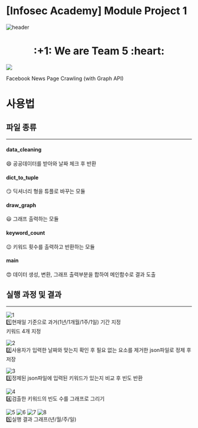 # [Infosec Academy] Module Project 1
![header](https://capsule-render.vercel.app/api?type=Waving&color=auto&height=300&section=header&text=InfosecAcademy&fontSize=90)

<div align=center><h1>:+1: We are Team 5 :heart:</h1></div>

<a href="https://infosec.adtcaps.co.kr/">
  <img
    src="https://img.shields.io/badge/Infosec-Team5-red?style=flat-square&logo=infosec&logoColor=white&link=https://infosec.adtcaps.co.kr/"></a>

Facebook News Page Crawling (with Graph API)

사용법 
=============
## 파일 종류 
-------------
#### data_cleaning
:smile: 공공데이터를 받아와 날짜 체크 후 반환   

#### dict_to_tuple
:smirk: 딕셔너리 형을 튜플로 바꾸는 모듈   

#### draw_graph
:smiley: 그래프 출력하는 모듈   

#### keyword_count
:wink: 키워드 횟수를 출력하고 반환하는 모듈   

#### main
:heart_eyes: 데이터 생성, 변환, 그래프 출력부분을 합하여 메인함수로 결과 도출   


## 실행 과정 및 결과
-------------
![1](https://user-images.githubusercontent.com/80608601/126746500-852bb412-3877-4004-a8eb-3dfca72b2664.PNG)   
:one:현재일 기준으로 과거(1년/1개월/1주/1일) 기간 지정   
     키워드 4개 지정   

![2](https://user-images.githubusercontent.com/80608601/126747875-0fd0df9d-bb65-4abf-8c2e-cb2115e19f19.PNG)   
:two:사용자가 입력한 날짜와 맞는지 확인 후 필요 없는 요소를 제거한 json파일로 정제 후 저장   

![3](https://user-images.githubusercontent.com/80608601/126747876-54bb60bf-00d0-4d86-bc74-62ec7ed6b07f.PNG)   
:three:정제된 json파일에 입력된 키워드가 있는지 비교 후 빈도 반환   

![4](https://user-images.githubusercontent.com/80608601/126747878-0387d92d-864e-43aa-8356-a0e9ad9f2746.PNG)   
:four:검출한 키워드의 빈도 수를 그래프로 그리기   

![5](https://user-images.githubusercontent.com/80608601/126747880-0534fc5d-9c92-4833-b842-04fccbf043ef.PNG)
![6](https://user-images.githubusercontent.com/80608601/126747881-829c5af5-46c4-495e-bf34-5939e0086f38.PNG)
![7](https://user-images.githubusercontent.com/80608601/126747882-8f0fd64a-f04b-4af8-86da-7608fff3db46.PNG)
![8](https://user-images.githubusercontent.com/80608601/126747884-12a67423-aa65-4404-abe7-a7a936b0af1e.PNG)   
:five:실행 결과 그래프(년/월/주/일)   


